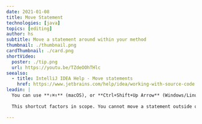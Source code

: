 ```yaml
---
date: 2021-01-08
title: Move Statement
technologies: [java]
topics: [editing]
author: hs
subtitle: Move a statement around within your method
thumbnail: ./thumbnail.png
cardThumbnail: ./card.png
shortVideo:
  poster: ./tip.png
  url: https://youtu.be/TZdeOOhTHlc
seealso:
  - title: IntelliJ IDEA Help - Move statements
    href: https://www.jetbrains.com/help/idea/working-with-source-code.html#editor_statement_select
leadin: |
  You can use **⇧⌘↑** (macOS), or **Ctrl+Shift+Up Arrow** (Windows/Linux), to move a line up. To move a statement down use **⇧⌘↓** (macOS), or **Ctrl+Shift+Down Arrow** (Windows/Linux).   
   
  This shortcut factors in scope. You cannot move a statement outside of the scope its contained within.

---
```

